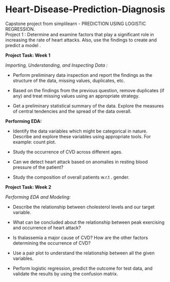 # Heart-Disease-Prediction-Diagnosis
Capstone project from simplilearn - PREDICTION USING LOGISTIC REGRESSION.             
Project 1 : Determine and examine factors that play a significant role in increasing the rate of heart attacks. Also, use the findings to create and predict a model .

**Project Task: Week 1**

*Importing, Understanding, and Inspecting Data :*

- Perform preliminary data inspection and report the findings as the structure of the data, missing values, duplicates, etc.

- Based on the findings from the previous question, remove duplicates (if any) and treat missing values using an appropriate strategy.

- Get a preliminary statistical summary of the data. Explore the measures of central tendencies and the spread of the data overall.

**Performing EDA:**

- Identify the data variables which might be categorical in nature. Describe and explore these variables using appropriate tools. For example: count plot.

- Study the occurrence of CVD across different ages.

- Can we detect heart attack based on anomalies in resting blood pressure of the patient?

- Study the composition of overall patients w.r.t . gender.

**Project Task: Week 2**

*Performing EDA and Modeling:*

- Describe the relationship between cholesterol levels and our target variable.

- What can be concluded about the relationship between peak exercising and occurrence of heart attack?

- Is thalassemia a major cause of CVD? How are the other factors determining the occurrence of CVD?

- Use a pair plot to understand the relationship between all the given variables.

- Perform logistic regression, predict the outcome for test data, and validate the results by using the confusion matrix.

